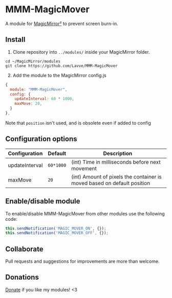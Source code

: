 # MMM-MagicMover

A module for [MagicMirror²](https://github.com/MichMich/MagicMirror) to prevent screen burn-in.

## Install

1. Clone repository into `../modules/` inside your MagicMirror folder.

```
cd ~/MagicMirror/modules
git clone https://github.com/Lavve/MMM-MagicMover
```

2. Add the module to the MagicMirror config.js

```javascript
{
  module: "MMM-MagicMover",
  config: {
    updateInterval: 60 * 1000,
    maxMove: 20,
  }
},
```

Note that `position` isn't used, and is obsolete even if added to config

## Configuration options

| Configuration  | Default   | Description                                                             |
| -------------- | --------- | ----------------------------------------------------------------------- |
| updateInterval | `60*1000` | (int) Time in milliseconds before next movement                         |
| maxMove        | `20`      | (int) Amount of pixels the container is moved based on default position |

## Enable/disable module

To enable/disable MMM-MagicMover from other modules use the following code:

```javascript
this.sendNotification('MAGIC_MOVER_ON', {});
this.sendNotification('MAGIC_MOVER_OFF', {});
```

## Collaborate

Pull requests and suggestions for improvements are more than welcome.

## Donations

[Donate](https://www.paypal.com/cgi-bin/webscr?cmd=_donations&business=SM9XRXUPPJM84&item_name=%40lavve+MagicMiror+Modules&currency_code=SEK) if you like my modules! <3
